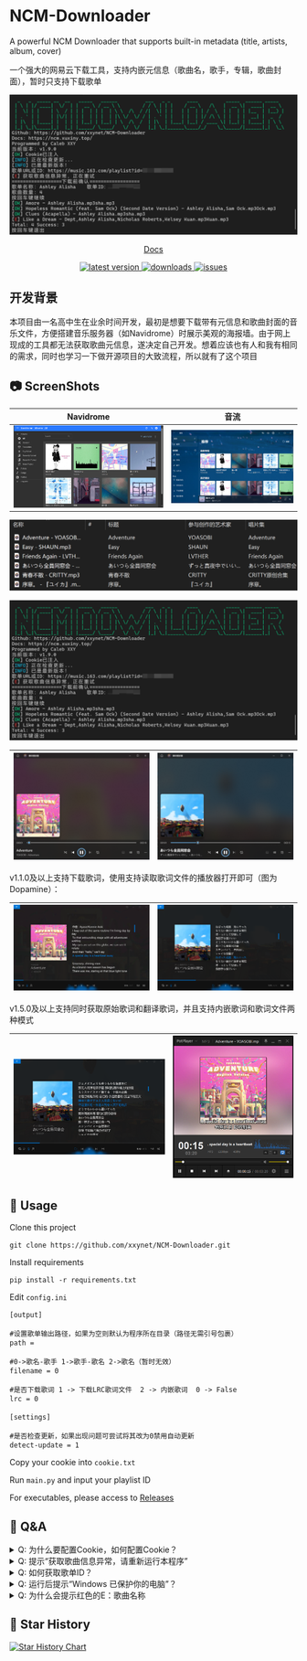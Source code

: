 # NCM-Downloader
A powerful NCM Downloader that supports built-in metadata (title, artists, album, cover)

一个强大的网易云下载工具，支持内嵌元信息（歌曲名，歌手，专辑，歌曲封面），暂时只支持下载歌单

![](./Screenshots/Screenshot12.png)

<div align="center">

[Docs](https://ncm.xuxiny.top)

<a href="https://github.com/xxynet/NCM-Downloader/releases">
    <img src="https://img.shields.io/github/v/release/xxynet/NCM-Downloader" alt="latest version" />
  </a>

<a href="https://github.com/xxynet/NCM-Downloader/releases">
    <img src="https://img.shields.io/github/downloads/xxynet/NCM-Downloader/total" alt="downloads" />
  </a>

<a href="https://github.com/xxynet/NCM-Downloader/issues">
    <img src="https://img.shields.io/github/issues/xxynet/NCM-Downloader" alt="issues" />
  </a>

</div>

## 开发背景
本项目由一名高中生在业余时间开发，最初是想要下载带有元信息和歌曲封面的音乐文件，方便搭建音乐服务器（如Navidrome）时展示美观的海报墙。由于网上现成的工具都无法获取歌曲元信息，遂决定自己开发。想着应该也有人和我有相同的需求，同时也学习一下做开源项目的大致流程，所以就有了这个项目

## 📷 ScreenShots

| Navidrome  | 音流 |
| ------------- | ------------- |
| ![](./Screenshots/Screenshot09.png)  | ![](./Screenshots/Screenshot10.png)  |



![](./Screenshots/Screenshot02.png)

![](./Screenshots/Screenshot12.png)

| ![](./Screenshots/Screenshot03.png) | ![](./Screenshots/Screenshot04.png) |
|--|--|

v1.1.0及以上支持下载歌词，使用支持读取歌词文件的播放器打开即可（图为Dopamine）：

| ![](./Screenshots/Screenshot05.png) | ![](./Screenshots/Screenshot06.png) |
|--|--|

v1.5.0及以上支持同时获取原始歌词和翻译歌词，并且支持内嵌歌词和歌词文件两种模式

| ![](./Screenshots/Screenshot07.png) | ![](./Screenshots/Screenshot08.png) |
|--|--|

## 🔨 Usage
Clone this project

```
git clone https://github.com/xxynet/NCM-Downloader.git
```

Install requirements

```
pip install -r requirements.txt
```

Edit `config.ini`

```
[output]

#设置歌单输出路径，如果为空则默认为程序所在目录（路径无需引号包裹）
path = 

#0->歌名-歌手 1->歌手-歌名 2->歌名（暂时无效）
filename = 0

#是否下载歌词 1 -> 下载LRC歌词文件  2 -> 内嵌歌词  0 -> False
lrc = 0

[settings]

#是否检查更新，如果出现问题可尝试将其改为0禁用自动更新
detect-update = 1
```

Copy your cookie into `cookie.txt`

Run `main.py` and input your playlist ID


For executables, please access to [Releases](https://github.com/xxynet/NCM-Downloader/releases)

## 💬 Q&A

<details>

<summary>Q: 为什么要配置Cookie，如何配置Cookie？</summary>

> A: 由于网易云API调整，未登录用户只能获取歌单前10首歌曲，配置Cookie后可以获取完整歌单信息。
> 
> 首先访问[网易云官网](https://music.163.com/)，按键盘上的F12，打开DevTools，切换到Network（网络）选项卡，按键盘上的Ctrl+R刷新，随便点一个项目（如music.163.com），在Headers（标头）中下拉，找到Request Headers（请求标头）中的Cookie，复制右侧的值，填入配置文件即可。

</details>

<details>

<summary>Q: 提示“获取歌曲信息异常，请重新运行本程序”</summary>

> A: 网易云服务器繁忙，可以再试几次，若仍然无法下载，请等待一会儿再试

</details>

<details>

<summary>Q: 如何获取歌单ID？</summary>

> A: 使用网页版打开想要下载的歌单（必须是公开的歌单），复制链接中```?id=```后面的数字
>
> ```
> https://music.163.com/#/playlist?id=歌单ID
> ```

</details>

<details>

<summary>Q: 运行后提示“Windows 已保护你的电脑”？</summary>

> A: 本程序使用pyinstaller打包，请点击“更多信息” -> “仍要运行”

</details>

<details>

<summary>Q: 为什么会提示红色的E：歌曲名称</summary>

> A: 该歌曲需要VIP才能收听，并且没有设置具有VIP的cookie

</details>

## 🌟 Star History

[![Star History Chart](https://api.star-history.com/svg?repos=xxynet/NCM-Downloader&type=Date)](https://star-history.com/#xxynet/NCM-Downloader&Date)